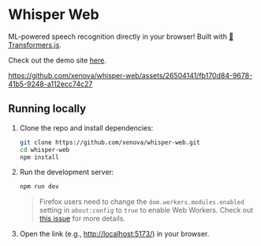 # Whisper Web

ML-powered speech recognition directly in your browser! Built with [🤗 Transformers.js](https://github.com/xenova/transformers.js).

Check out the demo site [here](https://huggingface.co/spaces/Xenova/whisper-web). 

https://github.com/xenova/whisper-web/assets/26504141/fb170d84-9678-41b5-9248-a112ecc74c27

## Running locally

1. Clone the repo and install dependencies:

    ```bash
    git clone https://github.com/xenova/whisper-web.git
    cd whisper-web
    npm install
    ```

2. Run the development server:

    ```bash
    npm run dev
    ```
    > Firefox users need to change the `dom.workers.modules.enabled` setting in `about:config` to `true` to enable Web Workers.
    > Check out [this issue](https://github.com/xenova/whisper-web/issues/8) for more details.

3. Open the link (e.g., [http://localhost:5173/](http://localhost:5173/)) in your browser.
